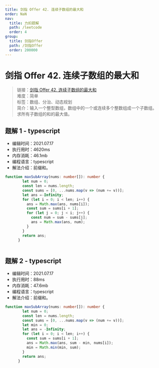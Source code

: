```yaml
---
title: 剑指 Offer 42. 连续子数组的最大和
order: NaN
nav:
  title: 力扣题解
  path: /leetcode
  order: 4
group:
  title: 剑指Offer
  path: /剑指Offer
  order: 200000
---
```


# 剑指 Offer 42. 连续子数组的最大和
    
> 链接：[剑指 Offer 42. 连续子数组的最大和](https://leetcode-cn.com/problems/lian-xu-zi-shu-zu-de-zui-da-he-lcof/)  
> 难度：简单  
> 标签：数组、分治、动态规划  
> 简介：输入一个整型数组，数组中的一个或连续多个整数组成一个子数组。求所有子数组的和的最大值。
      
## 题解 1 - typescript
- 编辑时间：2021.07.17
- 执行用时：4620ms
- 内存消耗：46.1mb
- 编程语言：typescript
- 解法介绍：前缀和。
```typescript
function maxSubArray(nums: number[]): number {
        let num = 0;
        const len = nums.length;
        const sums = [0, ...nums.map(v => (num += v))];
        let ans =-Infinity;
        for (let i = 0; i < len; i++) {
          ans = Math.max(ans, nums[i]);
          const sum = sums[i + 1];
          for (let j = 0; j < i; j++) {
            const num = sum - sums[j];
            ans = Math.max(ans, num);
          }
        }
        return ans;
      }
      
```

## 题解 2 - typescript
- 编辑时间：2021.07.17
- 执行用时：88ms
- 内存消耗：47.6mb
- 编程语言：typescript
- 解法介绍：前缀和。
```typescript
function maxSubArray(nums: number[]): number {
        let num = 0;
        const len = nums.length;
        const sums = [0, ...nums.map(v => (num += v))];
        let min = 0;
        let ans = -Infinity;
        for (let i = 0; i < len; i++) {
          const sum = sums[i + 1];
          ans = Math.max(ans, sum - min, nums[i]);
          min = Math.min(min, sum);
        }
        return ans;
      }
```

      